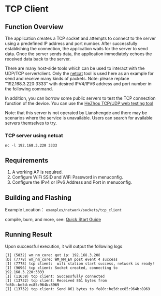 # TCP Client


## Function Overview
The application creates a TCP socket and attempts to connect to the server using a predefined IP address and port number. After successfully establishing the connection, the application waits for the server to send data. Once the server sends data, the application immediately echoes the received data back to the server.

There are many host-side tools which can be used to interact with the UDP/TCP server/client.
Only the [netcat](http://netcat.sourceforge.net) tool is used here as an example for send and receive many kinds of packets.
Note: please replace "192.168.3.220 3333" with desired IPV4/IPV6 address and port number in the following command.

In addition, you can borrow some public servers to test the TCP connection function of the device. You can use the [HeZhou TCP/UDP web testing tool](http://netlab.luatos.com)

Note: that this server is not operated by Lianshengde and there may be scenarios where the service is unavailable. Users can search for available servers themselves to try.

### TCP server using netcat
```
nc -l 192.168.3.220 3333
```

## Requirements
1. A working AP is required.
2. Configure WiFi SSID and WiFi Password in menuconfig.
3. Configure the IPv4 or IPv6 Address and Port in menuconfig.

## Building and Flashing

Example Location： `examples/network/sockets/tcp_client`

compile, burn, and more, see: [Quick Start Guide](https://doc.winnermicro.net/w800/en/latest/get_started/index.html)


## Running Result

Upon successful execution, it will output the following logs

```
[I] (5832) wm_nm_core: got ip: 192.168.3.208
[D] (7778) wm_nm_core: WM_NM_EV post event 4 success
[I] (7778) tcp client:  wifi station start success, network is ready!
[I] (9696) tcp client: Socket created, connecting to 192.168.3.220:3333
[I] (11638) tcp client: Successfully connected
[I] (13732) tcp client: Received 861 bytes from fe80::be5d:ec85:964b:8969
[I] (13732) tcp client: Send 861 bytes to fe80::be5d:ec85:964b:8969

```
